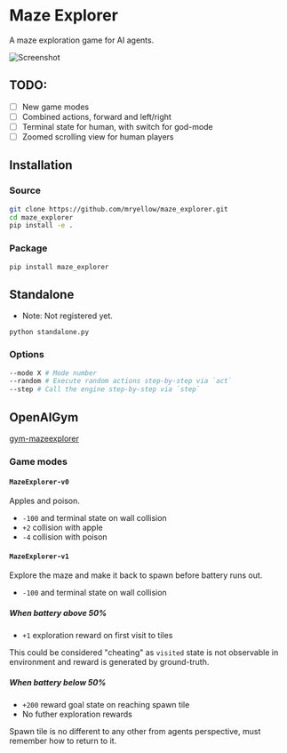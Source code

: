# Maze Explorer

A maze exploration game for AI agents.

![Screenshot](https://raw.githubusercontent.com/mryellow/maze_explorer/master/assets/screen_002.jpg)

## TODO:

* [ ] New game modes
* [ ] Combined actions, forward and left/right
* [ ] Terminal state for human, with switch for god-mode
* [ ] Zoomed scrolling view for human players

## Installation

### Source

```bash
git clone https://github.com/mryellow/maze_explorer.git
cd maze_explorer
pip install -e .
```

### Package

```bash
pip install maze_explorer
```

## Standalone

* Note: Not registered yet.

`python standalone.py`

### Options

```bash
--mode X # Mode number
--random # Execute random actions step-by-step via `act`
--step # Call the engine step-by-step via `step`
```


## OpenAIGym

[gym-mazeexplorer](https://github.com/mryellow/gym-mazeexplorer)

### Game modes

#### `MazeExplorer-v0`

Apples and poison.

* `-100` and terminal state on wall collision
* `+2` collision with apple
* `-4` collision with poison

#### `MazeExplorer-v1`

Explore the maze and make it back to spawn before battery runs out.

* `-100` and terminal state on wall collision

##### When battery above 50%

* `+1` exploration reward on first visit to tiles

This could be considered "cheating" as `visited` state is not observable in environment and reward is generated by ground-truth.

##### When battery below 50%

* `+200` reward goal state on reaching spawn tile
* No futher exploration rewards

Spawn tile is no different to any other from agents perspective, must remember how to return to it.
